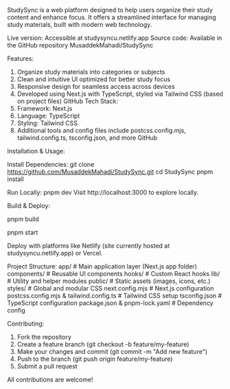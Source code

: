 StudySync is a web platform designed to help users organize their study content and enhance focus. It offers a streamlined interface for managing study materials, built with modern web technology.

Live version: Accessible at studysyncu.netlify.app
Source code: Available in the GitHub repository MusaddekMahadi/StudySync 

Features: 
1. Organize study materials into categories or subjects
2. Clean and intuitive UI optimized for better study focus
3. Responsive design for seamless access across devices
4. Developed using Next.js with TypeScript, styled via Tailwind CSS (based on project files) 
   GitHub
Tech Stack:
1. Framework: Next.js
2. Language: TypeScript
3. Styling: Tailwind CSS
4. Additional tools and config files include postcss.config.mjs, tailwind.config.ts, tsconfig.json, and more 
   GitHub

Installation & Usage:

Install Dependencies:
git clone https://github.com/MusaddekMahadi/StudySync.git
cd StudySync
pnpm install

Run Locally:
pnpm dev
Visit http://localhost:3000 to explore locally.

Build & Deploy:

pnpm build

pnpm start

Deploy with platforms like Netlify (site currently hosted at studysyncu.netlify.app) or Vercel.

Project Structure:
app/              # Main application layer (Next.js app folder)
components/       # Reusable UI components
hooks/            # Custom React hooks
lib/              # Utility and helper modules
public/           # Static assets (images, icons, etc.)
styles/           # Global and modular CSS
next.config.mjs   # Next.js configuration
postcss.config.mjs & tailwind.config.ts  # Tailwind CSS setup
tsconfig.json     # TypeScript configuration
package.json & pnpm-lock.yaml  # Dependency config

Contributing:
1. Fork the repository
2. Create a feature branch (git checkout -b feature/my-feature)
3. Make your changes and commit (git commit -m "Add new feature")
4. Push to the branch (git push origin feature/my-feature)
5. Submit a pull request

All contributions are welcome!


   

